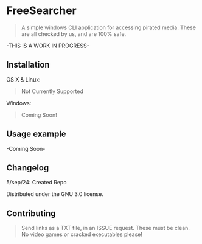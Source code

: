 # FreeSearcher

> A simple windows CLI application for accessing pirated media. These are all checked by us, and are 100% safe.

-THIS IS A WORK IN PROGRESS-

## Installation

OS X & Linux:

> Not Currently Supported

Windows:

> Coming Soon!

## Usage example

-Coming Soon-

## Changelog

5/sep/24: Created Repo

Distributed under the GNU 3.0 license. 

## Contributing

> Send links as a TXT file, in an ISSUE request. These must be clean. No video games or cracked executables please!
